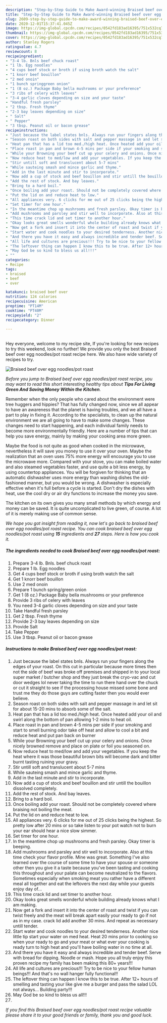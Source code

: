 ```yaml
---
description: "Step-by-Step Guide to Make Award-winning Braised beef over egg noodles/pot roast"
title: "Step-by-Step Guide to Make Award-winning Braised beef over egg noodles/pot roast"
slug: 2609-step-by-step-guide-to-make-award-winning-braised-beef-over-egg-noodles-pot-roast
date: 2020-12-01T15:37:41.045Z
image: https://img-global.cpcdn.com/recipes/0542fd183ad16395/751x532cq70/braised-beef-over-egg-noodlespot-roast-recipe-main-photo.jpg
thumbnail: https://img-global.cpcdn.com/recipes/0542fd183ad16395/751x532cq70/braised-beef-over-egg-noodlespot-roast-recipe-main-photo.jpg
cover: https://img-global.cpcdn.com/recipes/0542fd183ad16395/751x532cq70/braised-beef-over-egg-noodlespot-roast-recipe-main-photo.jpg
author: Stanley Rogers
ratingvalue: 4.7
reviewcount: 8
recipeingredient:
- "3-4 lb. Bnls beef chuck roast"
- "1 lb. Egg noodles"
- "4 cups beef stock or broth if using broth watch the salt"
- "1 knorr beef bouillon"
- "2 med onoin"
- "1 bunch springgreen onion"
- "1 (8 oz.) Package Baby bella mushrooms or your preference"
- "3 ribs of celery with leaves"
- "3-4 garlic cloves depending on size and your taste"
- "Handful fresh parsley"
- "2 tbsp. Fresh thyme"
- "2-3 bay leaves depending on size"
- " Salt"
- " Pepper"
- "3 tbsp. Peanut oil or bacon grease"
recipeinstructions:
- "Just because the label states bnls. Always run your fingers along the edges of your roast. On this cut in particular because more times then not the side of beef was broke off premises and shipped in to your local super market / butcher shop and they just break the cryo-vac and cut door wedges lol never taking the time to run there hand over the chuck or cut it straight to see if the processing house missed some bone and trust me they do those guys are cutting faster then you would ever believe."
- "Season roast on both sides with salt and pepper massage in and let sit for about 15-20 mins to absorb some of the salt."
- "Heat pan that has a lid too med./high heat. Once heated add your oil and swirl along the bottom of pan allowing 1-2 mins to heat oil."
- "Place roast in pan and brown 4-5 mins per side if your smoking and start to smell burning odor take off heat and allow to cool a bit and reduce heat and put pan back on burner"
- "While your Browning your beef cut up your celery and onions. Once nicely browned remove and place on plate or foil you seasoned on."
- "Now reduce heat to med/low and add your vegetables. If you keep the heat where it was those beautiful brown bits will become dark and bitter burnt tasting ruining your gravy."
- "Stir untill soft and translucent about 5-7 mins"
- "While sauteing smash and mince garlic and thyme."
- "Add in the last minute and stir to incorporate."
- "Now add a cup of stock and beef bouillon and stir untill the bouillon dissolved completely."
- "Add the rest of stock. And bay leaves."
- "Bring to a hard boil."
- "Once boiling add your roast. Should not be completely covered where braising not boiling the meat."
- "Put the lid on and reduce heat to low."
- "All appliances very. 6 clicks for me out of 25 clicks being the highest. So pretty low after 20 mins or so take listen to your pot watch not to burn your ear should hear a nice slow simmer."
- "Set timer for one hour."
- "In the meantime chop up mushrooms and fresh parsley. Okay timer is beeping."
- "Add mushrooms and parsley and stir well to incorporate. Also at this time check your flavor profile. Mine was great. Something I&#39;ve also learned over the course of some time to have your spouse or someone other then you give it a taste because you&#39;ve been tasting and cooking this throughout and your palate can become neutralized to the flavors. Sometimes especially when smoking meat you rather have a different meal all together and eat the leftovers the next day while your guests enjoy day of..."
- "This time crack lid and set timer to another hour."
- "Okay looks great smells wonderful whole building already knows what I am making."
- "Now get a fork and insert it into the center of roast and twist if you can twist freely and the meat will break apart easily your ready to go if not as in my case. crack lid add another 30 mins. And repeat as necessary untill tender."
- "Start water and cook noodles to your desired tenderness. Another nice little tip start your water on med heat. Heat 20 mins prior to cooking so when your ready to go and your meat or what ever your cooking is ready turn to high heat and you&#39;ll have boiling water in no time at all."
- "And there you have it easy and always incredible and tender beef. Serve with bread for dipping. Noodle or mash. Hope you all truly enjoy this proven recipe my family has been making this 80+ years!!!"
- "All life and cultures are precious!!! Try to be nice to your fellow human beings!!! And that&#39;s no wall hanger fully functional!!"
- "The leftover thing can happen I know this to be true. After 12+ hours of smelling and tasting your like give me a burger and pass the salad LOL not always... Building party!!!"
- "May God be so kind to bless us all!!!"
- ""
categories:
- Recipe
tags:
- braised
- beef
- over

katakunci: braised beef over 
nutrition: 124 calories
recipecuisine: American
preptime: "PT14M"
cooktime: "PT40M"
recipeyield: "2"
recipecategory: Dinner

---
```

<br>
Hey everyone, welcome to my recipe site, If you're looking for new recipes to try this weekend, look no further! We provide you only the best Braised beef over egg noodles/pot roast recipe here. We also have wide variety of recipes to try.
<br>


![Braised beef over egg noodles/pot roast](https://img-global.cpcdn.com/recipes/0542fd183ad16395/751x532cq70/braised-beef-over-egg-noodlespot-roast-recipe-main-photo.jpg)

<i>Before you jump to Braised beef over egg noodles/pot roast recipe, you may want to read this short interesting healthy tips about 
<strong>Tips For Living Green And Saving Money Within the Kitchen</strong>.</i>
</br>

Remember when the only people who cared about the environment were tree huggers and hippies? That has fully changed now, since we all appear to have an awareness that the planet is having troubles, and we all have a part to play in fixing it. According to the specialists, to clean up the natural environment we are all going to have to make some changes. These changes need to start happening, and each individual family needs to become more environmentally friendly. Here are a number of tips that can help you save energy, mainly by making your cooking area more green.

Maybe the food is not quite as good when cooked in the microwave, nevertheless it will save you money to use it over your oven. Maybe the realization that an oven uses 75% more energy will encourage you to use the microwave more. Compared with your stove, you can make boiled water and also steamed vegetables faster, and use quite a bit less energy, by using countertop appliances. You will be forgiven for thinking that an automatic dishwasher uses more energy than washing dishes the old-fashioned manner, but you would be wrong. A dishwasher is especially effective when it's full before a cycle is started. Don't dry the dishes with heat, use the cool dry or air dry functions to increase the money you save.

The kitchen on its own gives you many small methods by which energy and money can be saved. It is quite uncomplicated to live green, of course. A lot of it is merely making use of common sense.


<i>We hope you got insight from reading it, now let's go back to braised beef over egg noodles/pot roast recipe. You can cook braised beef over egg noodles/pot roast using <strong>15</strong> ingredients and <strong>27</strong> steps. Here is how you cook it.
</i>

##### The ingredients needed to cook Braised beef over egg noodles/pot roast:

1. Prepare 3-4 lb. Bnls. beef chuck roast
1. Prepare 1 lb. Egg noodles
1. Get 4 cups beef stock or broth if using broth watch the salt
1. Get 1 knorr beef bouillon
1. Use 2 med onoin
1. Prepare 1 bunch spring/green onion
1. Get 1 (8 oz.) Package Baby bella mushrooms or your preference
1. Provide 3 ribs of celery with leaves
1. You need 3-4 garlic cloves depending on size and your taste
1. Take Handful fresh parsley
1. Get 2 tbsp. Fresh thyme
1. Provide 2-3 bay leaves depending on size
1. Provide  Salt
1. Take  Pepper
1. Use 3 tbsp. Peanut oil or bacon grease


##### Instructions to make Braised beef over egg noodles/pot roast:

1. Just because the label states bnls. Always run your fingers along the edges of your roast. On this cut in particular because more times then not the side of beef was broke off premises and shipped in to your local super market / butcher shop and they just break the cryo-vac and cut door wedges lol never taking the time to run there hand over the chuck or cut it straight to see if the processing house missed some bone and trust me they do those guys are cutting faster then you would ever believe.
1. Season roast on both sides with salt and pepper massage in and let sit for about 15-20 mins to absorb some of the salt.
1. Heat pan that has a lid too med./high heat. Once heated add your oil and swirl along the bottom of pan allowing 1-2 mins to heat oil.
1. Place roast in pan and brown 4-5 mins per side if your smoking and start to smell burning odor take off heat and allow to cool a bit and reduce heat and put pan back on burner
1. While your Browning your beef cut up your celery and onions. Once nicely browned remove and place on plate or foil you seasoned on.
1. Now reduce heat to med/low and add your vegetables. If you keep the heat where it was those beautiful brown bits will become dark and bitter burnt tasting ruining your gravy.
1. Stir untill soft and translucent about 5-7 mins
1. While sauteing smash and mince garlic and thyme.
1. Add in the last minute and stir to incorporate.
1. Now add a cup of stock and beef bouillon and stir untill the bouillon dissolved completely.
1. Add the rest of stock. And bay leaves.
1. Bring to a hard boil.
1. Once boiling add your roast. Should not be completely covered where braising not boiling the meat.
1. Put the lid on and reduce heat to low.
1. All appliances very. 6 clicks for me out of 25 clicks being the highest. So pretty low after 20 mins or so take listen to your pot watch not to burn your ear should hear a nice slow simmer.
1. Set timer for one hour.
1. In the meantime chop up mushrooms and fresh parsley. Okay timer is beeping.
1. Add mushrooms and parsley and stir well to incorporate. Also at this time check your flavor profile. Mine was great. Something I&#39;ve also learned over the course of some time to have your spouse or someone other then you give it a taste because you&#39;ve been tasting and cooking this throughout and your palate can become neutralized to the flavors. Sometimes especially when smoking meat you rather have a different meal all together and eat the leftovers the next day while your guests enjoy day of...
1. This time crack lid and set timer to another hour.
1. Okay looks great smells wonderful whole building already knows what I am making.
1. Now get a fork and insert it into the center of roast and twist if you can twist freely and the meat will break apart easily your ready to go if not as in my case. crack lid add another 30 mins. And repeat as necessary untill tender.
1. Start water and cook noodles to your desired tenderness. Another nice little tip start your water on med heat. Heat 20 mins prior to cooking so when your ready to go and your meat or what ever your cooking is ready turn to high heat and you&#39;ll have boiling water in no time at all.
1. And there you have it easy and always incredible and tender beef. Serve with bread for dipping. Noodle or mash. Hope you all truly enjoy this proven recipe my family has been making this 80+ years!!!
1. All life and cultures are precious!!! Try to be nice to your fellow human beings!!! And that&#39;s no wall hanger fully functional!!
1. The leftover thing can happen I know this to be true. After 12+ hours of smelling and tasting your like give me a burger and pass the salad LOL not always... Building party!!!
1. May God be so kind to bless us all!!!
1. 


<i>If you find this Braised beef over egg noodles/pot roast recipe valuable please share it to your good friends or family, thank you and good luck.</i>
